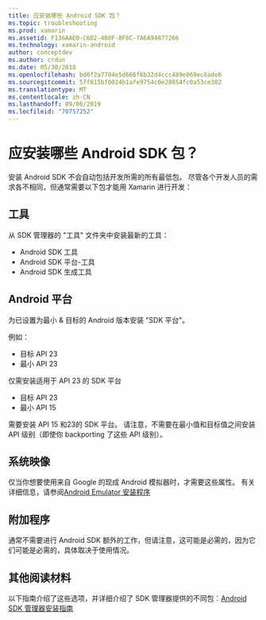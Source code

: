 ```yaml
---
title: 应安装哪些 Android SDK 包？
ms.topic: troubleshooting
ms.prod: xamarin
ms.assetid: F136AAE0-C6D2-4B0F-8F8C-7A6A94877266
ms.technology: xamarin-android
author: conceptdev
ms.author: crdun
ms.date: 05/30/2018
ms.openlocfilehash: bd0f2a7704e5d666f6b32d4ccc489e069ec6ade6
ms.sourcegitcommit: 57f815bf0024b1afe9754c0e28054fc0a53ce302
ms.translationtype: MT
ms.contentlocale: zh-CN
ms.lasthandoff: 09/06/2019
ms.locfileid: "70757252"
---
```

# <a name="which-android-sdk-packages-should-i-install"></a>应安装哪些 Android SDK 包？

安装 Android SDK 不会自动包括开发所需的所有最低包。 尽管各个开发人员的需求各不相同，但通常需要以下包才能用 Xamarin 进行开发：

## <a name="tools"></a>工具

从 SDK 管理器的 "工具" 文件夹中安装最新的工具：

- Android SDK 工具
- Android SDK 平台-工具
- Android SDK 生成工具

## <a name="android-platforms"></a>Android 平台

为已设置为最小 & 目标的 Android 版本安装 "SDK 平台"。 

例如：

- 目标 API 23
- 最小 API 23

仅需安装适用于 API 23 的 SDK 平台

- 目标 API 23
- 最小 API 15

需要安装 API 15 和23的 SDK 平台。 请注意，不需要在最小值和目标值之间安装 API 级别（即使你 backporting 了这些 API 级别）。

## <a name="system-images"></a>系统映像

仅当你想要使用来自 Google 的现成 Android 模拟器时，才需要这些属性。 有关详细信息，请参阅[Android Emulator 安装程序](~/android/get-started/installation/android-emulator/index.md)

## <a name="extras"></a>附加程序
通常不需要进行 Android SDK 额外的工作，但请注意，这可能是必需的，因为它们可能是必需的，具体取决于使用情况。

## <a name="further-reading"></a>其他阅读材料
以下指南介绍了这些选项，并详细介绍了 SDK 管理器提供的不同包：[Android SDK 管理器安装指南](http://www.themethodology.net/2015/02/android-sdk-manager-setup-for.html?m=1)
